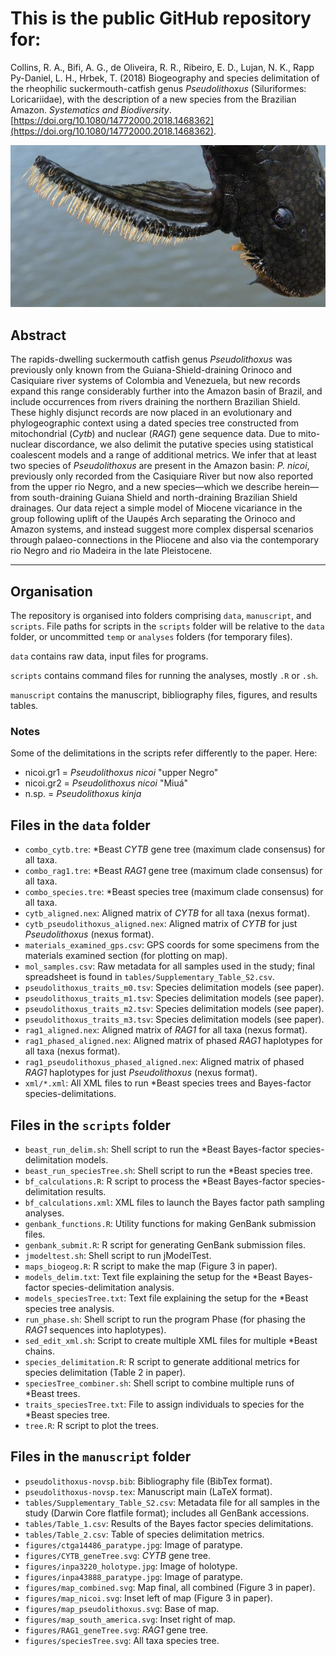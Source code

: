 # This is the public GitHub repository for: 

Collins, R. A., Bifi, A. G., de Oliveira, R. R., Ribeiro, E. D., Lujan, N. K., Rapp Py-Daniel, L. H., Hrbek, T. (2018) Biogeography and species delimitation of the rheophilic suckermouth-catfish genus _Pseudolithoxus_ (Siluriformes: Loricariidae), with the description of a new species from the Brazilian Amazon. _Systematics and Biodiversity_. [https://doi.org/10.1080/14772000.2018.1468362](https://doi.org/10.1080/14772000.2018.1468362).

![pectoral-fin](pectoral.jpg)

## Abstract

The rapids-dwelling suckermouth catfish genus _Pseudolithoxus_ was previously only known from the Guiana-Shield-draining Orinoco and Casiquiare river systems of Colombia and Venezuela, but new records expand this range considerably further into the Amazon basin of Brazil, and include occurrences from rivers draining the northern Brazilian Shield. These highly disjunct records are now placed in an evolutionary and phylogeographic context using a dated species tree constructed from mitochondrial (_Cytb_) and nuclear (_RAG1_) gene sequence data. Due to mito-nuclear discordance, we also delimit the putative species using statistical coalescent models and a range of additional metrics. We infer that at least two species of _Pseudolithoxus_ are present in the Amazon basin: _P. nicoi_, previously only recorded from the Casiquiare River but now also reported from the upper rio Negro, and a new species&mdash;which we describe herein&mdash;from south-draining Guiana Shield and north-draining Brazilian Shield drainages. Our data reject a simple model of Miocene vicariance in the group following uplift of the Uaupés Arch separating the Orinoco and Amazon systems, and instead suggest more complex dispersal scenarios through palaeo-connections in the Pliocene and also via the contemporary rio Negro and rio Madeira in the late Pleistocene. 

---

## Organisation

The repository is organised into folders comprising `data`, `manuscript`, and `scripts`. File paths for scripts in the `scripts` folder will be relative to the `data` folder, or uncommitted `temp` or `analyses` folders (for temporary files).

`data` contains raw data, input files for programs.

`scripts` contains command files for running the analyses, mostly `.R` or `.sh`.

`manuscript` contains the manuscript, bibliography files, figures, and results tables. 

### Notes

Some of the delimitations in the scripts refer differently to the paper. Here:
* nicoi.gr1 = _Pseudolithoxus nicoi_ "upper Negro"
* nicoi.gr2 = _Pseudolithoxus nicoi_ "Miuá"
* n.sp. = _Pseudolithoxus kinja_ 

## Files in the `data` folder

* `combo_cytb.tre`: \*Beast _CYTB_ gene tree (maximum clade consensus) for all taxa.
* `combo_rag1.tre`: \*Beast _RAG1_ gene tree (maximum clade consensus) for all taxa.
* `combo_species.tre`: \*Beast species tree (maximum clade consensus) for all taxa.
* `cytb_aligned.nex`: Aligned matrix of _CYTB_ for all taxa (nexus format).
* `cytb_pseudolithoxus_aligned.nex`: Aligned matrix of _CYTB_ for just _Pseudolithoxus_ (nexus format).
* `materials_examined_gps.csv`: GPS coords for some specimens from the materials examined section (for plotting on map).
* `mol_samples.csv`: Raw metadata for all samples used in the study; final spreadsheet is found in `tables/Supplementary_Table_S2.csv`.
* `pseudolithoxus_traits_m0.tsv`: Species delimitation models (see paper).
* `pseudolithoxus_traits_m1.tsv`: Species delimitation models (see paper).
* `pseudolithoxus_traits_m2.tsv`: Species delimitation models (see paper).
* `pseudolithoxus_traits_m3.tsv`: Species delimitation models (see paper).
* `rag1_aligned.nex`: Aligned matrix of _RAG1_ for all taxa (nexus format).
* `rag1_phased_aligned.nex`: Aligned matrix of phased _RAG1_ haplotypes for all taxa (nexus format).
* `rag1_pseudolithoxus_phased_aligned.nex`: Aligned matrix of phased _RAG1_ haplotypes for just _Pseudolithoxus_ (nexus format).
* `xml/*.xml`: All XML files to run \*Beast species trees and Bayes-factor species-delimitations.


## Files in the `scripts` folder

* `beast_run_delim.sh`: Shell script to run the \*Beast Bayes-factor species-delimitation models.
* `beast_run_speciesTree.sh`: Shell script to run the \*Beast species tree.
* `bf_calculations.R`: R script to process the \*Beast Bayes-factor species-delimitation results.
* `bf_calculations.xml`: XML files to launch the Bayes factor path sampling analyses.
* `genbank_functions.R`: Utility functions for making GenBank submission files.
* `genbank_submit.R`: R script for generating GenBank submission files.
* `jmodeltest.sh`: Shell script to run jModelTest.
* `maps_biogeog.R`: R script to make the map (Figure 3 in paper).
* `models_delim.txt`: Text file explaining the setup for the \*Beast Bayes-factor species-delimitation analysis.
* `models_speciesTree.txt`: Text file explaining the setup for the \*Beast species tree analysis.
* `run_phase.sh`: Shell script to run the program Phase (for phasing the _RAG1_ sequences into haplotypes).
* `sed_edit_xml.sh`: Script to create multiple XML files for multiple \*Beast chains.
* `species_delimitation.R`: R script to generate additional metrics for species delimitation (Table 2 in paper).
* `speciesTree_combiner.sh`: Shell script to combine multiple runs of \*Beast trees. 
* `traits_speciesTree.txt`: File to assign individuals to species for the \*Beast species tree. 
* `tree.R`: R script to plot the trees.

## Files in the `manuscript` folder

* `pseudolithoxus-novsp.bib`: Bibliography file (BibTex format).
* `pseudolithoxus-novsp.tex`: Manuscript main (LaTeX format).
* `tables/Supplementary_Table_S2.csv`: Metadata file for all samples in the study (Darwin Core flatfile format); includes all GenBank accessions.
* `tables/Table_1.csv`: Results of the Bayes factor species delimitations.
* `tables/Table_2.csv`: Table of species delimitation metrics.
* `figures/ctga14486_paratype.jpg`: Image of paratype.
* `figures/CYTB_geneTree.svg`: _CYTB_ gene tree.
* `figures/inpa3220_holotype.jpg`: Image of holotype.
* `figures/inpa43888_paratype.jpg`: Image of paratype.
* `figures/map_combined.svg`: Map final, all combined (Figure 3 in paper).
* `figures/map_nicoi.svg`: Inset left of map (Figure 3 in paper).
* `figures/map_pseudolithoxus.svg`: Base of map.
* `figures/map_south_america.svg`: Inset right of map.
* `figures/RAG1_geneTree.svg`: _RAG1_ gene tree.
* `figures/speciesTree.svg`: All taxa species tree.

